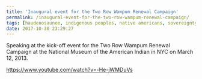 ```yaml
---
title: 'Inaugural event for the Two Row Wampum Renewal Campaign'
permalink: /inaugural-event-for-the-two-row-wampum-renewal-campaign/
tags: [haudenosaunee, indigenous peoples, native americans, sovereignty]
date: 2017-10-30 23:29:27
---
```

Speaking at the kick-off event for the Two Row Wampum Renewal Campaign at the National Museum of the American Indian in NYC on March 12, 2013.

https://www.youtube.com/watch?v=-He-jWMDuVs
